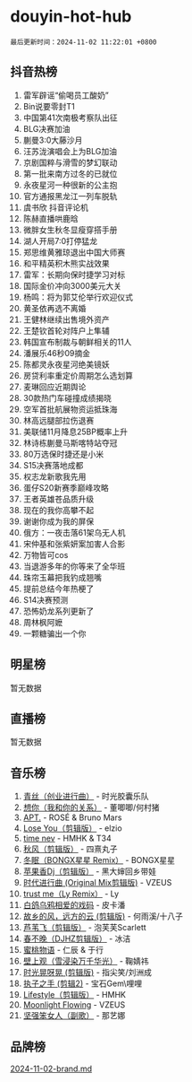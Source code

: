 # douyin-hot-hub

`最后更新时间：2024-11-02 11:22:01 +0800`

## 抖音热榜

1. 雷军辟谣“偷喝员工酸奶”
1. Bin说要零封T1
1. 中国第41次南极考察队出征
1. BLG决赛加油
1. 蒯曼3:0大藤沙月
1. 汪苏泷演唱会上为BLG加油
1. 京剧国粹与滑雪的梦幻联动
1. 第一批来南方过冬的已就位
1. 永夜星河一种很新的公主抱
1. 官方通报黑龙江一列车脱轨
1. 虞书欣 抖音评论机
1. 陈赫直播哄鹿晗
1. 微胖女生秋冬显瘦穿搭手册
1. 湖人开局7:0打停猛龙
1. 郑思维黄雅琼退出中国大师赛
1. 和平精英积木熊实战效果
1. 雷军：长期向保时捷学习对标
1. 国际金价冲向3000美元大关
1. 杨鸣：将为郭艾伦举行欢迎仪式
1. 黄圣依再选不离婚
1. 王健林继续出售境外资产
1. 王楚钦首轮对阵户上隼辅
1. 韩国宣布制裁与朝鲜相关的11人
1. 潘展乐46秒09摘金
1. 陈都灵永夜星河绝美镜妖
1. 房贷利率重定价周期怎么选划算
1. 麦琳回应近期舆论
1. 30款热门车碰撞成绩揭晓
1. 空军首批航展物资运抵珠海
1. 林高远腿部拉伤退赛
1. 美联储11月降息25BP概率上升
1. 林诗栋蒯曼马斯喀特站夺冠
1. 80万选保时捷还是小米
1. S15决赛落地成都
1. 权志龙新歌我先用
1. 蛋仔S20新赛季巅峰攻略
1. 王者英雄苍品质升级
1. 现在的我你高攀不起
1. 谢谢你成为我的屏保
1. 俄方：一夜击落61架乌无人机
1. 宋仲基和张紫妍案加害人合影
1. 万物皆可cos
1. 当退游多年的你等来了全华班
1. 珠帘玉幕把我钓成翘嘴
1. 提前总结今年热梗了
1. S14决赛预测
1. 恐怖奶龙系列更新了
1. 周林枫阿嬷
1. 一颗糖骗出一个你

## 明星榜

暂无数据

## 直播榜

暂无数据

## 音乐榜

1. [青丝（创业进行曲）](https://sf5-hl-cdn-tos.douyinstatic.com/obj/tos-cn-ve-2774/ooYARJB5iBRNhCOkDsS3BAKW91CIMoQfwzwKLi) - 时光胶囊乐队
1. [想你（我和你的关系）](https://sf3-cdn-tos.douyinstatic.com/obj/tos-cn-ve-2774/o8QxhcOBDYYX0zqKCjFVQXZ3RBffnRBQEogitG) - 董唧唧/何村猪
1. [APT.](https://sf5-hl-cdn-tos.douyinstatic.com/obj/tos-cn-ve-2774/oUIcRnUtZBV1JgZtxIMCAiiBSVBSEEOCFfkeMQ) - ROSÉ & Bruno Mars
1. [Lose You（剪辑版）](https://sf3-cdn-tos.douyinstatic.com/obj/tos-cn-ve-2774/og9yxQxAWI86iBNr9ojBFMoWTIvDZZb8HwiGY) - elzio
1. [time nev](https://sf5-hl-cdn-tos.douyinstatic.com/obj/tos-cn-ve-2774/oc6aICzpzBCWrhCvDVi2AZmQLt0gIBxfMEfd6i) - HMHK & T34
1. [秋风（剪辑版）](https://sf5-hl-cdn-tos.douyinstatic.com/obj/tos-cn-ve-2774/ocGaU84LfAfzMd2wbXdQFpCGhBiXg82JNMRRie) - 四熹丸子
1. [冬眠（BONGX星星 Remix）](https://sf5-hl-cdn-tos.douyinstatic.com/obj/tos-cn-ve-2774/oMCfFFoE3LwQ7agAgOIG4ieExqkeAsxNBEkLdz) - BONGX星星
1. [苹果香Dj（剪辑版）](https://sf5-hl-cdn-tos.douyinstatic.com/obj/tos-cn-ve-2774/oEeIEQbYGAOspCTRAIeYF4Ok8LgZ8NBaRe4ztR) - 黑大婶回乡带娃
1. [时代进行曲 (Original Mix剪辑版)](https://sf3-cdn-tos.douyinstatic.com/obj/tos-cn-ve-2774/oYrssziLdrtiW6cKABM8n5Vfc2xwXiIBInoAkn) - VZEUS
1. [trust me（Ly Remix）](https://sf5-hl-cdn-tos.douyinstatic.com/obj/tos-cn-ve-2774/oUo1M8fz5AfmMSExABQQKFE0eCMWgsiccfqrMA) - Ly
1. [白鸽乌鸦相爱的戏码](https://sf5-hl-cdn-tos.douyinstatic.com/obj/tos-cn-ve-2774/oMVVEf6eDAOmFtNtCsEqKpIorBDM8Nkg6TZRqC) - 皮卡潘
1. [故乡的风，远方的云 (剪辑版)](https://sf3-cdn-tos.douyinstatic.com/obj/tos-cn-ve-2774/ooPEdiZMrAAWisczq1WXoZYGU6GxII2UUBvYI) - 何雨溪/十八子
1. [芦苇飞（剪辑版）](https://sf5-hl-cdn-tos.douyinstatic.com/obj/tos-cn-ve-2774/ok3IaChjEFFoK3FAMzXDEgfpeE6Al3Nv2BnfCW) - 泡芙芙Scarlett
1. [春不晚（DJHZ剪辑版）](https://sf3-cdn-tos.douyinstatic.com/obj/tos-cn-ve-2774/osEZa7YZ6wNo9QDABgfGFaCQKRQTNafsBJDnKt) - 冰洁
1. [蜜桃物语](https://sf5-hl-cdn-tos.douyinstatic.com/obj/tos-cn-ve-2774/oIhOSCZtIACtYU4XQkngiW9kCBfVD1Fz9IYeqL) - 仁辰 & 于行
1. [壁上观（雪浸染万千华光）](https://sf5-hl-cdn-tos.douyinstatic.com/obj/tos-cn-ve-2774/ocIizBMxWi8vA8UdAMIYdYCjgBB5Z3WZWxrvY) - 鞠婧祎
1. [时光晃呀晃 (剪辑版)](https://sf3-cdn-tos.douyinstatic.com/obj/tos-cn-ve-2774/o8ACeQem3gwI1x3GIYGAfKG0LJebKFRJDwRwyW) - 指尖笑/刘洲成
1. [执子之手 (剪辑2)](https://sf3-cdn-tos.douyinstatic.com/obj/tos-cn-ve-2774/oUoZLQjCc31XzqsBnBQUNgeKtYPBcgbFDwtfcu) - 宝石Gem\哩哩
1. [Lifestyle（剪辑版）](https://sf3-cdn-tos.douyinstatic.com/obj/tos-cn-ve-2774/owfqGgjwG3V5lCLaAIezFMeg3LtuKNBaZKgzPV) - HMHK
1. [Moonlight Flowing](https://sf6-cdn-tos.douyinstatic.com/obj/tos-cn-ve-2774/oopZsCtRnQgOhEYmv9FfBBgwmeaQmWQQZED9tN) - VZEUS
1. [坚强笨女人（副歌）](https://sf5-hl-cdn-tos.douyinstatic.com/obj/tos-cn-ve-2774/ospNInQiZvGWyBVg5zkNsAMct5uJIg1CrZiPL) - 那艺娜

## 品牌榜

[2024-11-02-brand.md](2024-11-02-brand.md)
